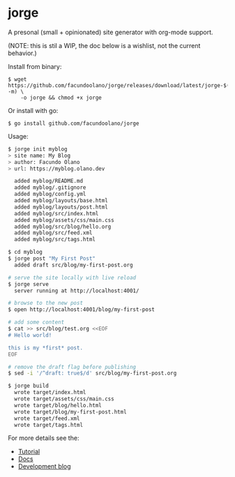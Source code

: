 # jorge
A presonal (small + opinionated) site generator with org-mode support.

(NOTE: this is stil a WIP, the doc below is a wishlist, not the current behavior.)

Install from binary:

    $ wget https://github.com/facundoolano/jorge/releases/download/latest/jorge-$(uname -m) \
        -o jorge && chmod +x jorge

Or install with go:

    $ go install github.com/facundoolano/jorge


Usage:

```bash
$ jorge init myblog
> site name: My Blog
> author: Facundo Olano
> url: https://myblog.olano.dev

  added myblog/README.md
  added myblog/.gitignore
  added myblog/config.yml
  added myblog/layouts/base.html
  added myblog/layouts/post.html
  added myblog/src/index.html
  added myblog/assets/css/main.css
  added myblog/src/blog/hello.org
  added myblog/src/feed.xml
  added myblog/src/tags.html

$ cd myblog
$ jorge post "My First Post"
  added draft src/blog/my-first-post.org

# serve the site locally with live reload
$ jorge serve
  server running at http://localhost:4001/

# browse to the new post
$ open http://localhost:4001/blog/my-first-post

# add some content
$ cat >> src/blog/test.org <<EOF
# Hello world!

this is my *first* post.
EOF

# remove the draft flag before publishing
$ sed -i '/^draft: true$/d' src/blog/my-first-post.org

$ jorge build
  wrote target/index.html
  wrote target/assets/css/main.css
  wrote target/blog/hello.html
  wrote target/blog/my-first-post.html
  wrote target/feed.xml
  wrote target/tags.html
```

For more details see the:

  - [Tutorial](https://jorge.olano.dev#tutorial)
  - [Docs](https://jorge.olano.dev#docs)
  - [Development blog](https://jorge.olano.dev#blog)
